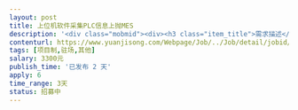 ```yaml
---                
layout: post       
title: 上位机软件采集PLC信息上抛MES           
description: '<div class="mobmid"><div><h3 class="item_title">需求描述</h3><p>PLC是基恩士的KV7500，通讯方式套接字通讯，上位机写个小软件采集PLC数据上抛至ActiveMQ5.9的消息队列中即可<br/>该软件能和MQ5.9的消息队列相互交互；<br/>读写PLC的内容只需要发送相应字符串即可，比如：发送字符串“WRS DM220 45”，PLC自动回复45个Words数据，换句话说，PLC是服务器端，而要写的软件是上位机端<br/>如有不详，可进一步交流，请尽快，我需要此软件测试<br/>源代码开放给我，告诉我如何学要添加数据即可<br/>我只懂点C皮毛，所以理解还算过得去<br/>所以通讯数据可靠后，可先期支付费用<br/> <br/>谢谢</p></div><!--info end--></div>'     
contenturl: https://www.yuanjisong.com/Webpage/Job/../Job/detail/jobid/101512      
tags: [项目制,驻场,其他]            
salary: 3300元          
publish_time: '已发布 2 天'         
apply: 6                   
time_range: 3天              
status: 招募中                  
---                 
```

